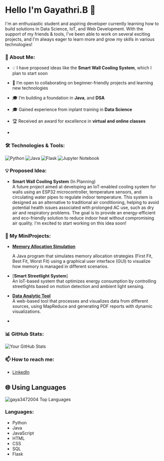 # Hello I'm Gayathri.B 👋

I'm an enthusiastic student and aspiring developer currently learning how to build solutions in Data Science, IoT, and Web Development. With the support of  my friends & tools, I've been able to work on several exciting projects, and I'm always eager to learn more and grow my skills in various technologies!

### 🚀 About Me:

- 💡 I have proposed ideas like the **Smart Wall Cooling System**, which I plan to start soon
- 🤝 I’m open to collaborating on beginner-friendly projects and learning new technologies
- 🎓 I’m building a foundation in **Java**, and **DSA**
- 🎓 Gained experience from inplant training in **Data Science**
- 🏆 Received an award for excellence in **virtual and online classes**

- 
### 🛠️ Technologies & Tools:
![Python](https://img.shields.io/badge/-Python-3776AB?logo=python&logoColor=white) 
![Java](https://img.shields.io/badge/-Java-007396?logo=java&logoColor=white) 
![Flask](https://img.shields.io/badge/-Flask-000000?logo=flask&logoColor=white) 
![Jupyter Notebook](https://img.shields.io/badge/-Jupyter%20Notebook-F37626?logo=jupyter&logoColor=white)


### 💡 Proposed Idea:

- **Smart Wall Cooling System** (In Planning)  
 A future project aimed at developing an IoT-enabled cooling system for walls using an ESP32 microcontroller, temperature sensors, and circulating water pipes to regulate indoor temperature. This system is designed as an alternative to traditional air conditioning, helping to avoid potential health issues associated with prolonged AC use, such as dry air and respiratory problems. The goal is to provide an energy-efficient and eco-friendly solution to reduce indoor heat without compromising air quality. I'm excited to start working on this idea soon!


### 🌟 My MiniProjects:

- [**Memory Allocation Simulation**](https://github.com/gaya3472004/Memory-Simulation-using-Java/tree/main)

  A Java program that simulates memory allocation strategies (First Fit, Best Fit, Worst Fit) using a graphical user interface (GUI) to visualize how memory is managed in different scenarios.

- [**Smart Streetlight System**]  
  An IoT-based system that optimizes energy consumption by controlling streetlights based on motion detection and ambient light sensing.

- [**Data Analytic Tool**](https://github.com/gaya3472004/DataAnalyticTool/tree/main)  
  A web-based tool that processes and visualizes data from different sources, using MapReduce and generating PDF reports with dynamic visualizations.

-

### 📊 GitHub Stats:
![Your GitHub Stats](https://github-readme-stats.vercel.app/api?username=gaya3472004&show_icons=true&theme=radical)

### 📫 How to reach me:
- [LinkedIn](https://www.linkedin.com/in/gayathri-b-119a15257?lipi=urn%3Ali%3Apage%3Ad_flagship3_profile_view_base_contact_details%3BzT0A%2F3YhSvi8TiHGvJWZdg%3D%3D)

## 🌐 Using Languages
![gaya3472004 Top Languages](https://github-readme-stats.vercel.app/api/top-langs/?username=gaya3472004&theme=radical&show_icons=true&hide_border=false&layout=compact)

### Languages:
- Python
- Java
- JavaScript
- HTML
- CSS
- SQL
- Flask


